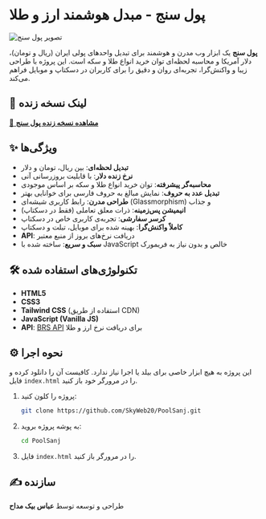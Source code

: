 # پول سنج - مبدل هوشمند ارز و طلا

![تصویر پول سنج](https://skyweb20.github.io/PoolSanj/static/ScreenShot.jpg)


**پول سنج** یک ابزار وب مدرن و هوشمند برای تبدیل واحدهای پولی ایران (ریال و تومان)، دلار آمریکا و محاسبه لحظه‌ای توان خرید انواع طلا و سکه است. این پروژه با طراحی زیبا و واکنش‌گرا، تجربه‌ای روان و دقیق را برای کاربران در دسکتاپ و موبایل فراهم می‌کند.

## 🚀 لینک نسخه زنده

<a href="https://skyweb20.github.io/PoolSanj/" target="_blank" rel="noopener noreferrer">🔗 <b>مشاهده نسخه زنده پول سنج</b></a>


## ✨ ویژگی‌ها

- **تبدیل لحظه‌ای**: بین ریال، تومان و دلار
- **نرخ زنده دلار**: با قابلیت بروزرسانی آنی
- **محاسبه‌گر پیشرفته**: توان خرید انواع طلا و سکه بر اساس موجودی
- **تبدیل عدد به حروف**: نمایش مبالغ به حروف فارسی برای خوانایی بهتر
- **طراحی مدرن**: رابط کاربری شیشه‌ای (Glassmorphism) و جذاب
- **انیمیشن پس‌زمینه**: ذرات معلق تعاملی (فقط در دسکتاپ)
- **کرسر سفارشی**: تجربه‌ی کاربری خاص در دسکتاپ
- **کاملاً واکنش‌گرا**: بهینه شده برای موبایل، تبلت و دسکتاپ
- **API**: دریافت نرخ‌های بروز از منبع معتبر
- **سبک و سریع**: ساخته شده با JavaScript خالص و بدون نیاز به فریمورک

## 🛠️ تکنولوژی‌های استفاده شده

- **HTML5**
- **CSS3**
- **Tailwind CSS** (استفاده از طریق CDN)
- **JavaScript (Vanilla JS)**
- **API**: [BRS API](https://brsapi.ir/) برای دریافت نرخ ارز و طلا

## ⚙️ نحوه اجرا

این پروژه به هیچ ابزار خاصی برای بیلد یا اجرا نیاز ندارد. کافیست آن را دانلود کرده و فایل `index.html` را در مرورگر خود باز کنید.

1.  پروژه را کلون کنید:
    ```bash
    git clone https://github.com/SkyWeb20/PoolSanj.git
    ```
2.  به پوشه پروژه بروید:
    ```bash
    cd PoolSanj
    ```
3.  فایل `index.html` را در مرورگر باز کنید.

## ✍️ سازنده

طراحی و توسعه توسط **عباس بیک مداح**
